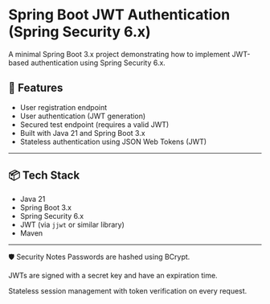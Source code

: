 # Spring Boot JWT Authentication (Spring Security 6.x)

A minimal Spring Boot 3.x project demonstrating how to implement JWT-based authentication using Spring Security 6.x.

## 🔐 Features

- User registration endpoint
- User authentication (JWT generation)
- Secured test endpoint (requires a valid JWT)
- Built with Java 21 and Spring Boot 3.x
- Stateless authentication using JSON Web Tokens (JWT)

---

## 📦 Tech Stack

- Java 21
- Spring Boot 3.x
- Spring Security 6.x
- JWT (via `jjwt` or similar library)
- Maven

---
🛡️ Security Notes
Passwords are hashed using BCrypt.

JWTs are signed with a secret key and have an expiration time.

Stateless session management with token verification on every request.
